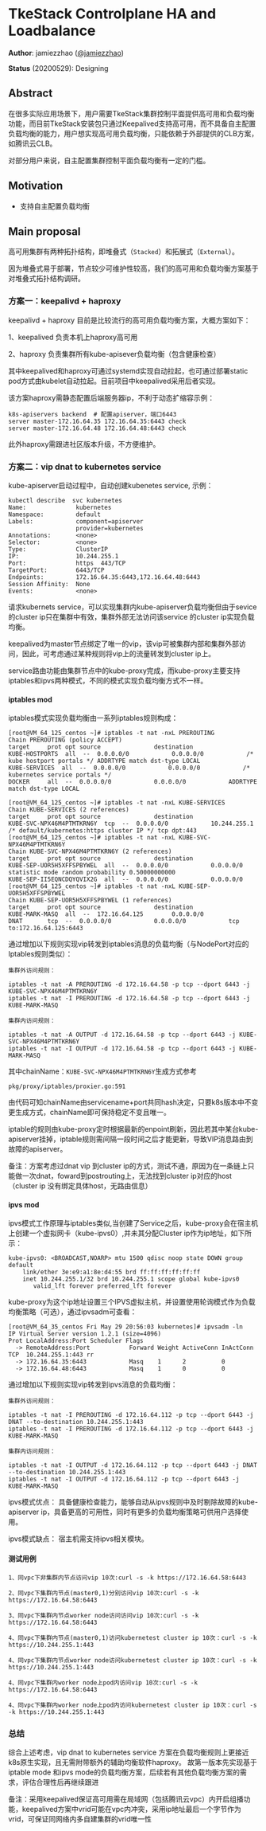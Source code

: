# TkeStack Controlplane HA and Loadbalance


**Author**: jamiezzhao ([@jamiezzhao](https://github.com/kingofstormland))

**Status** (20200529): Designing

## Abstract

在很多实际应用场景下，用户需要TkeStack集群控制平面提供高可用和负载均衡功能，而目前TkeStack安装包只通过Keepalived支持高可用，而不具备自主配置负载均衡的能力，用户想实现高可用负载均衡，只能依赖于外部提供的CLB方案，如腾讯云CLB。

对部分用户来说，自主配置集群控制平面负载均衡有一定的门槛。

## Motivation

- 支持自主配置负载均衡

## Main proposal
高可用集群有两种拓扑结构，即堆叠式（`Stacked`）和拓展式（`External`）。

因为堆叠式易于部署，节点较少可维护性较高，我们的高可用和负载均衡方案基于对堆叠式拓扑结构调研。

### 方案一：keepalivd + haproxy

keepalivd + haproxy 目前是比较流行的高可用负载均衡方案，大概方案如下：

1、keepalived 负责本机上haproxy高可用

2、haproxy 负责集群所有kube-apisever负载均衡（包含健康检查）

其中keepalived和haproxy可通过systemd实现自动拉起，也可通过部署static pod方式由kubelet自动拉起。目前项目中keepalived采用后者实现。

该方案haproxy需静态配置后端服务器ip，不利于动态扩缩容示例：

```
k8s-apiservers backend  # 配置apiserver，端口6443
server master-172.16.64.35 172.16.64.35:6443 check
server master-172.16.64.48 172.16.64.48:6443 check
```
此外haproxy需跟进社区版本升级，不方便维护。


### 方案二：vip dnat to kubernetes service

kube-apiserver启动过程中，自动创建kubenetes service, 示例：

```
kubectl describe  svc kubernetes
Name:              kubernetes
Namespace:         default
Labels:            component=apiserver
                   provider=kubernetes
Annotations:       <none>
Selector:          <none>
Type:              ClusterIP
IP:                10.244.255.1
Port:              https  443/TCP
TargetPort:        6443/TCP
Endpoints:         172.16.64.35:6443,172.16.64.48:6443
Session Affinity:  None
Events:            <none>
```
请求kubernets service，可以实现集群内kube-apiserver负载均衡但由于sevice 的cluster ip只在集群中有效，集群外部无法访问该service 的cluster ip实现负载均衡。

keepalived为master节点绑定了唯一的vip，该vip可被集群内部和集群外部访问，因此，可考虑通过某种规则将vip上的流量转发到cluster ip上。

service路由功能由集群节点中的kube-proxy完成，而kube-proxy主要支持iptables和ipvs两种模式，不同的模式实现负载均衡方式不一样。

#### iptables mod
iptables模式实现负载均衡由一系列iptables规则构成：
```
[root@VM_64_125_centos ~]# iptables -t nat -nxL PREROUTING
Chain PREROUTING (policy ACCEPT)
target     prot opt source               destination         
KUBE-HOSTPORTS  all  --  0.0.0.0/0            0.0.0.0/0            /* kube hostport portals */ ADDRTYPE match dst-type LOCAL
KUBE-SERVICES  all  --  0.0.0.0/0            0.0.0.0/0            /* kubernetes service portals */
DOCKER     all  --  0.0.0.0/0            0.0.0.0/0            ADDRTYPE match dst-type LOCAL

[root@VM_64_125_centos ~]# iptables -t nat -nxL KUBE-SERVICES
Chain KUBE-SERVICES (2 references)
target     prot opt source               destination         
KUBE-SVC-NPX46M4PTMTKRN6Y  tcp  --  0.0.0.0/0            10.244.255.1         /* default/kubernetes:https cluster IP */ tcp dpt:443
[root@VM_64_125_centos ~]# iptables -t nat -nxL KUBE-SVC-NPX46M4PTMTKRN6Y 
Chain KUBE-SVC-NPX46M4PTMTKRN6Y (2 references)
target     prot opt source               destination         
KUBE-SEP-UOR5H5XFFSPBYWEL  all  --  0.0.0.0/0            0.0.0.0/0            statistic mode random probability 0.50000000000
KUBE-SEP-II5EQNCDQYQVIX2G  all  --  0.0.0.0/0            0.0.0.0/0
[root@VM_64_125_centos ~]# iptables -t nat -nxL KUBE-SEP-UOR5H5XFFSPBYWEL
Chain KUBE-SEP-UOR5H5XFFSPBYWEL (1 references)
target     prot opt source               destination         
KUBE-MARK-MASQ  all  --  172.16.64.125        0.0.0.0/0           
DNAT       tcp  --  0.0.0.0/0            0.0.0.0/0            tcp to:172.16.64.125:6443
```
通过增加以下规则实现vip转发到iptables消息的负载均衡（与NodePort对应的Iptables规则类似）：
```
集群外访问规则：

iptables -t nat -A PREROUTING -d 172.16.64.58 -p tcp --dport 6443 -j KUBE-SVC-NPX46M4PTMTKRN6Y
iptables -t nat -I PREROUTING -d 172.16.64.58 -p tcp --dport 6443 -j KUBE-MARK-MASQ

集群内访问规则：

iptables -t nat -A OUTPUT -d 172.16.64.58 -p tcp --dport 6443 -j KUBE-SVC-NPX46M4PTMTKRN6Y
iptables -t nat -I OUTPUT -d 172.16.64.58 -p tcp --dport 6443 -j KUBE-MARK-MASQ
```
其中chainName：`KUBE-SVC-NPX46M4PTMTKRN6Y`生成方式参考

`pkg/proxy/iptables/proxier.go:591`

由代码可知chainName由servicename+port共同hash决定，只要k8s版本中不变更生成方式，chainName即可保持稳定不变且唯一。

iptable的规则由kube-proxy定时根据最新的enpoint刷新，因此若其中某台kube-apiserver挂掉，iptable规则需间隔一段时间之后才能更新，导致VIP消息路由到故障的apiserver。

备注：方案考虑过dnat vip 到cluster ip的方式，测试不通，原因为在一条链上只能做一次dnat，foward到postrouting上，无法找到cluster ip对应的host（cluster ip 没有绑定具体host，无路由信息）

#### ipvs mod
ipvs模式工作原理与iptables类似,当创建了Service之后，kube-proxy会在宿主机上创建一个虚拟网卡（kube-ipvs0）,并未其分配Cluster ip作为ip地址，如下所示：
```
kube-ipvs0: <BROADCAST,NOARP> mtu 1500 qdisc noop state DOWN group default 
    link/ether 3e:e9:a1:8e:d4:55 brd ff:ff:ff:ff:ff:ff
    inet 10.244.255.1/32 brd 10.244.255.1 scope global kube-ipvs0
       valid_lft forever preferred_lft forever
```
kube-proxy为这个ip地址设置三个IPVS虚拟主机，并设置使用轮询模式作为负载均衡策略（可选），通过ipvsadm可查看：
```
[root@VM_64_35_centos Fri May 29 20:56:03 kubernetes]# ipvsadm -ln 
IP Virtual Server version 1.2.1 (size=4096)
Prot LocalAddress:Port Scheduler Flags
  -> RemoteAddress:Port           Forward Weight ActiveConn InActConn
TCP  10.244.255.1:443 rr
  -> 172.16.64.35:6443            Masq    1      2          0         
  -> 172.16.64.48:6443            Masq    1      0          0     
```
通过增加以下规则实现vip转发到ipvs消息的负载均衡：
```
集群外访问规则：

iptables -t nat -I PREROUTING -d 172.16.64.112 -p tcp --dport 6443 -j DNAT --to-destination 10.244.255.1:443
iptables -t nat -I PREROUTING -d 172.16.64.112 -p tcp --dport 6443 -j KUBE-MARK-MASQ

集群内访问规则：

iptables -t nat -I OUTPUT -d 172.16.64.112 -p tcp --dport 6443 -j DNAT --to-destination 10.244.255.1:443
iptables -t nat -I OUTPUT -d 172.16.64.112 -p tcp --dport 6443 -j KUBE-MARK-MASQ
```
ipvs模式优点：
具备健康检查能力，能够自动从ipvs规则中及时剔除故障的kube-apiserver ip，具备更高的可用性，同时有更多的负载均衡策略可供用户选择使用。

ipvs模式缺点：
宿主机需支持ipvs相关模块。

#### 测试用例
```
1、同vpc下非集群内节点访问vip 10次:curl -s -k https://172.16.64.58:6443

2、同vpc下集群内节点(master0,1)分别访问vip 10次:curl -s -k https://172.16.64.58:6443

3、同vpc下集群内节点worker node访问访问vip 10次:curl -s -k https://172.16.64.58:6443

4、同vpc下集群内节点(master0,1)访问kubernetest cluster ip 10次：curl -s -k https://10.244.255.1:443

4、同vpc下集群内节点worker node访问kubernetest cluster ip 10次：curl -s -k https://10.244.255.1:443

4、同vpc下集群内worker node上pod内访问vip 10次:curl -s -k https://172.16.64.58:6443

4、同vpc下集群内worker node上pod内访问kubernetest cluster ip 10次：curl -s -k https://10.244.255.1:443
```
### 总结
综合上述考虑，vip dnat to kubernetes service 方案在负载均衡规则上更接近k8s原生实现，且无需附带额外的辅助均衡软件haproxy。
故第一版本先实现基于iptable mode 和ipvs mode的负载均衡方案，后续若有其他负载均衡方案的需求，评估合理性后再继续跟进

备注：采用keepalived保证高可用需在局域网（包括腾讯云vpc）内开启组播功能，keepalived方案中vrid可能在vpc内冲突，采用ip地址最后一个字节作为vrid，可保证同网络内多自建集群的vrid唯一性


